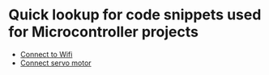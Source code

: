 # Quick lookup for code snippets used for Microcontroller projects

- [Connect to Wifi](connect-to-wifi.cpp)
- [Connect servo motor](control-servo-motor.cpp)
